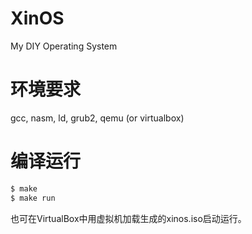 # XinOS
My DIY Operating System

# 环境要求
gcc, nasm, ld, grub2, qemu (or virtualbox)

# 编译运行
```bash
$ make
$ make run
```
也可在VirtualBox中用虚拟机加载生成的xinos.iso启动运行。
